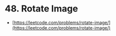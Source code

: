 # 48. Rotate Image

- [https://leetcode.com/problems/rotate-image/](https://leetcode.com/problems/rotate-image/)

